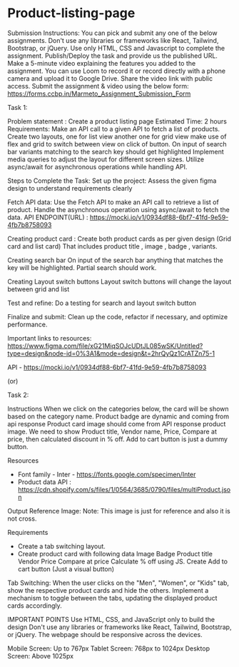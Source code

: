 
# Product-listing-page

Submission Instructions:
You can pick and submit any one of the below assignments.
Don't use any libraries or frameworks like React, Tailwind, Bootstrap, or jQuery.
Use only HTML, CSS and Javascript to complete the assignment.
Publish/Deploy the task and provide us the published URL.
Make a 5-minute video explaining the features you added to the assignment. You can use Loom to record it or record directly with a phone camera and upload it to Google Drive. Share the video link with public access.
Submit the assignment & video using the below form: https://forms.ccbp.in/Marmeto_Assignment_Submission_Form

Task 1:

Problem statement : Create a product listing page
Estimated Time: 2 hours
Requirements:
Make an API call to a given API to fetch a list of products.
Create two layouts, one for list view another one for grid view make use of flex and grid to switch between view on click of button.
On input of search bar variants matching to the search key should get highlighted
Implement media queries to adjust the layout for different screen sizes.
Utilize async/await for asynchronous operations while handling API.

Steps to Complete the Task:
Set up the project:
Assess the given figma design to understand requirements clearly

Fetch API data:
Use the Fetch API to make an API call to retrieve a list of product.
Handle the asynchronous operation using async/await to fetch the data.
API ENDPOINT(URL) : https://mocki.io/v1/0934df88-6bf7-41fd-9e59-4fb7b8758093

Creating product card :
Create both product cards as per given design (Grid card and list card)
That includes product title , image , badge , variants.

Creating search bar
On input of the search bar anything that matches the key will be highlighted.
Partial search should work.

Creating Layout switch buttons
Layout switch buttons will change the layout between grid and list


Test and refine:
Do a testing for search and layout switch button

Finalize and submit:
Clean up the code, refactor if necessary, and optimize performance.

Important links to resources:
https://www.figma.com/file/xG21MiqSOJcUDtJL085wSK/Untitled?type=design&node-id=0%3A1&mode=design&t=2hrQyQz1CrATZn75-1

APl - https://mocki.io/v1/0934df88-6bf7-41fd-9e59-4fb7b8758093

(or)

Task 2:

Instructions
When we click on the categories below, the card will be shown based on the category name.
Product badge are dynamic and coming from api response
Product card image should come from API response product image.
We need to show Product title, Vendor name, Price, Compare at price, then calculated discount in % off.
Add to cart button is just a dummy button.

Resources
* Font family - Inter - https://fonts.google.com/specimen/Inter
* Product data API : https://cdn.shopify.com/s/files/1/0564/3685/0790/files/multiProduct.json

Output Reference Image:
Note: This image is just for reference and also it is not cross.



Requirements
* Create a tab switching layout.
* Create product card with following data
Image
Badge
Product title
Vendor
Price
Compare at price
Calculate % off using JS.
Create Add to cart button (Just a visual button)

Tab Switching:
When the user clicks on the "Men", "Women", or "Kids" tab, show the respective product cards and hide the others.
Implement a mechanism to toggle between the tabs, updating the displayed product cards accordingly.

IMPORTANT POINTS
Use HTML, CSS, and JavaScript only to build the design
Don't use any libraries or frameworks like React, Tailwind, Bootstrap, or jQuery.
The webpage should be responsive across the devices.

Mobile Screen: Up to 767px
Tablet Screen: 768px to 1024px
Desktop Screen: Above 1025px
